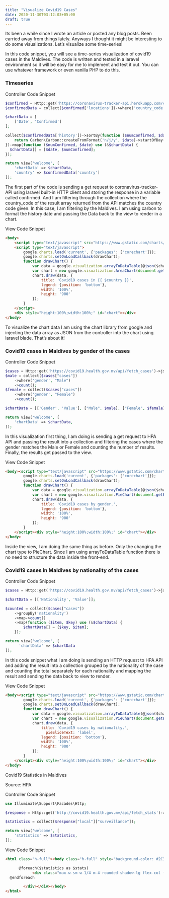 ```yaml
---
title: "Visualize Covid19 Cases"
date: 2020-11-30T03:12:03+05:00
draft: true
---
```


Its been a while since I wrote an article or posted any blog posts. Been carried away from things lately. Anyways I thought it might be interesting to do some visualizations. Let’s visualize some time-series!

In this code snippet, you will see a time-series visualization of covid19 cases in the Maldives. The code is written and tested in a laravel environment so it will be easy for me to implement and test it out. You can use whatever framework or even vanilla PHP to do this.

### Timeseries

Controller Code Snippet
```php
$confirmed = Http::get('https://coronavirus-tracker-api.herokuapp.com/confirmed')->json();
$confirmedData = collect($confirmed['locations'])->where('country_code', 'MV')->first();

$chartData = [
    ['Date', 'Confirmed']
];

collect($confirmedData['history'])->sortBy(function ($numConfirmed, $date) {
    return Carbon\Carbon::createFromFormat('n/j/y', $date)->startOfDay();
})->map(function ($numConfirmed, $date) use (&$chartData) {
  $chartData[] = [$date, $numConfirmed];
});

return view('welcome', [
    'chartData' => $chartData,
    'country' => $confirmedData['country']
]);
```
The first part of the code is sending a get request to coronavirus-tracker-API using laravel built-in HTTP client and storing the response in a variable called confirmed. And I am filtering through the collection where the country_code of the result array returned from the API matches the country code given. In this case, I am filtering by the Maldives. I am using carbon to format the history date and passing the Data back to the view to render in a chart.

View Code Snippet
```html
<body>
    <script type="text/javascript" src="https://www.gstatic.com/charts/loader.js"></script>
    <script type="text/javascript">
        google.charts.load('current', {'packages': ['corechart']});
        google.charts.setOnLoadCallback(drawChart);
        function drawChart() {
            var data = google.visualization.arrayToDataTable(@json($chartData));
            var chart = new google.visualization.AreaChart(document.getElementById('chart'));
            chart.draw(data, {
                title: 'Covid19 cases in {{ $country }}',
                legend: {position: 'bottom'},
                width: '100%',
                height: '900'
            });
        }
    </script>
    <div style="height:100%;width:100%;" id="chart"></div>
</body>
```
To visualize the chart data I am using the chart library from google and injecting the data array as JSON from the controller into the chart using laravel blade. That’s about it!

### Covid19 cases in Maldives by gender of the cases

Controller Code Snippet
```php
$cases = Http::get('https://covid19.health.gov.mv/api/fetch_cases')->json();
$male = collect($cases["cases"])
    ->where('gender', "Male")
    ->count();
$female = collect($cases["cases"])
    ->where('gender', "Female")
    ->count();

$chartData = [['Gender', 'Value'], ["Male", $male], ["Female", $female]];

return view('welcome', [
    'chartData' => $chartData,
]);
```
In this visualization first thing, I am doing is sending a get request to HPA API and passing the result into a collection and filtering the cases where the gender matches the Male or Female and counting the number of results. Finally, the results get passed to the view.

View Code Snippet

```html
<body><script type="text/javascript" src="https://www.gstatic.com/charts/loader.js"></script><script type="text/javascript">
        google.charts.load('current', {'packages': ['corechart']});
        google.charts.setOnLoadCallback(drawChart);
        function drawChart() {
            var data = google.visualization.arrayToDataTable(@json($chartData));
            var chart = new google.visualization.PieChart(document.getElementById('chart'));
            chart.draw(data, {
                title: 'Covid19 cases by gender.',
                legend: {position: 'bottom'},
                width: '100%',
                height: '900'
            });
        }
    </script><div style="height:100%;width:100%;" id="chart"></div>
</body>
```
Inside the view, I am doing the same thing as before. Only the changing the chart type to PieChart. Since I am using arrayToDataTable function there is no need to structure the data inside the front-end.

### Covid19 cases in Maldives by nationality of the cases

Controller Code Snippet
```php
$cases = Http::get('https://covid19.health.gov.mv/api/fetch_cases')->json();

$chartData = [['Nationality', 'Value']];

$counted = collect($cases["cases"])
    ->groupBy('nationality')
    ->map->count()
    ->map(function ($item, $key) use (&$chartData) {
        $chartData[] = [$key, $item];
    });

return view('welcome', [
      'chartData' => $chartData
]);
```
In this code snippet what I am doing is sending an HTTP request to HPA API and adding the result into a collection grouped by the nationality of the case and counting the total separately for each nationality and mapping the result and sending the data back to view to render.

View Code Snippet
```html
<body><script type="text/javascript" src="https://www.gstatic.com/charts/loader.js"></script><script type="text/javascript">
        google.charts.load('current', {'packages': ['corechart']});
        google.charts.setOnLoadCallback(drawChart);
        function drawChart() {
            var data = google.visualization.arrayToDataTable(@json($chartData));
            var chart = new google.visualization.PieChart(document.getElementById('chart'));
            chart.draw(data, {
                title: 'Covid19 cases by nationality.',
                  pieSliceText: 'label',
                legend: {position: 'bottom'},
                width: '100%',
                height: '900'
            });
        }
    </script><div style="height:100%;width:100%;" id="chart"></div>
</body>
```

Covid19 Statistics in Maldives

Source: HPA

Controller Code Snippet
```php
use Illuminate\Support\Facades\Http;

$response = Http::get('http://covid19.health.gov.mv/api/fetch_stats')->json();

$statistics = collect($response["local"]["surveillance"]);

return view('welcome', [
    'statistics' => $statistics,
]);
```
View Code Snippet
```html
<html class="h-full"><body class="h-full" style="background-color: #2C3748;"><link href="https://unpkg.com/tailwindcss@^1.0/dist/tailwind.min.css" rel="stylesheet"><div class="h-full w-full overflow-scroll"><div class="flex justify-center"><h1 class="text-3xl font-bold text-gray-400">HPA Statistics</h1></div><div class="flex flex-wrap justify-center">

      @foreach($statistics as $stats)
            <div class="max-w-sm w-1/4 m-4 rounded shadow-lg flex-col flex overflow-hidden  items-center bg-gray-900"><div><div class="text-xl mb-2 mt-4 flex-1  text-gray-600">{{$stats["english_label"]}}                        </div></div><h2 class="text-3xl font-bold text-gray-400">{{$stats["statistic"]}}</h2></div>        
  @endforeach

        </div></div></body>
</html>
```